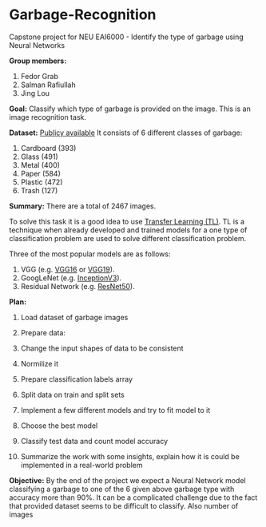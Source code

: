 # Garbage-Recognition
Capstone project for NEU EAI6000 - Identify the type of garbage using Neural Networks

__Group members:__
1. Fedor Grab
2. Salman Rafiullah
3. Jing Lou

__Goal:__
Classify which type of garbage is provided on the image. This is an image recognition task.

__Dataset:__
[Publicy available](https://www.kaggle.com/asdasdasasdas/garbage-classification)
It consists of 6 different classes of garbage:
1. Cardboard (393)
2. Glass (491)
3. Metal (400)
4. Paper (584)
5. Plastic (472)
6. Trash (127)

__Summary:__
There are a total of 2467 images.

To solve this task it is a good idea to use [Transfer Learning (TL)](https://machinelearningmastery.com/how-to-use-transfer-learning-when-developing-convolutional-neural-network-models/). TL is a technique when already developed and trained models for a one type of classification problem are used to solve different classification problem.

Three of the most popular models are as follows:

1. VGG (e.g. [VGG16](https://www.kaggle.com/keras/vgg16) or [VGG19](https://www.kaggle.com/keras/vgg19)).
2. GoogLeNet (e.g. [InceptionV3](https://software.intel.com/en-us/articles/inception-v3-deep-convolutional-architecture-for-classifying-acute-myeloidlymphoblastic)).
3. Residual Network (e.g. [ResNet50](https://www.kaggle.com/keras/resnet50)).

__Plan:__
1. Load dataset of garbage images
2. Prepare data:

  1. Change the input shapes of data to be consistent
  2. Normilize it
  3. Prepare classification labels array
  4. Split data on train and split sets
  5. Implement a few different models and try to fit model to it

3. Choose the best model
4. Classify test data and count model accuracy
5. Summarize the work with some insights, explain how it is could be implemented in a real-world problem

__Objective:__
By the end of the project we expect a Neural Network model classifying a garbage to one of the 6 given above garbage type with accuracy more than 90%. It can be a complicated challenge due to the fact that provided dataset seems to be difficult to classify. Also number of images
